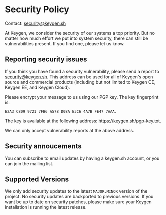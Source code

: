 # Security Policy

Contact: security@keygen.sh

At Keygen, we consider the security of our systems a top priority. But
no matter how much effort we put into system security, there can still
be vulnerabilities present. If you find one, please let us know.

## Reporting security issues

If you think you have found a security vulnerability, please send a report
to security@keygen.sh. This address can be used for all of Keygen's open
source and commercial products (including but not limited to Keygen CE,
Keygen EE, and Keygen Cloud).

Please encrypt your message to us using our PGP key. The key
fingerprint is:

```
E2A3 C809 9721 7FB6 A578 D08A E3C6 4A7B FE47 7AAA.
```

The key is available at the following address: https://keygen.sh/pgp-key.txt.

We can only accept vulnerability reports at the above address.

## Security annoucements

You can subscribe to email updates by having a keygen.sh account, or
you can join the mailing list.

## Supported Versions

We only add security updates to the latest `MAJOR.MINOR` version of the
project. No security updates are backported to previous versions. If
you want be up to date on security patches, please make sure your
Keygen installation is running the latest release.
